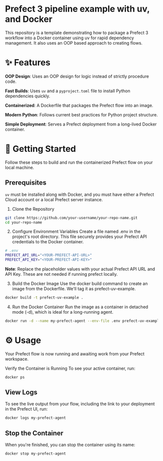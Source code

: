 # Prefect 3 pipeline example with uv, and Docker
This repository is a template demonstrating how to package a Prefect 3 workflow into a Docker container using uv for rapid dependency management. It also uses an OOP based approach to creating flows.

# ✨ Features
**OOP Design**: Uses an OOP design for logic instead of strictly procedure code.

**Fast Builds**: Uses `uv` and a `pyproject.toml` file to install Python dependencies quickly.

**Containerized**: A Dockerfile that packages the Prefect flow into an image.

**Modern Python**: Follows current best practices for Python project structure.

**Simple Deployment**: Serves a Prefect deployment from a long-lived Docker container.

# 🚀 Getting Started
Follow these steps to build and run the containerized Prefect flow on your local machine.

## Prerequisites
`uv` must be installed along with Docker, and you must have either a Prefect Cloud account or a local Prefect server instance.

1. Clone the Repository
```bash
git clone https://github.com/your-username/your-repo-name.git
cd your-repo-name
```
2. Configure Environment Variables
Create a file named .env in the project's root directory. This file securely provides your Prefect API credentials to the Docker container.

```bash
# .env
PREFECT_API_URL="<YOUR-PREFECT-API-URL>"
PREFECT_API_KEY="<YOUR-PREFECT-API-KEY>"
```
**Note**: Replace the placeholder values with your actual Prefect API URL and API Key. These are not needed if running prefect locally.

3. Build the Docker Image
Use the docker build command to create an image from the Dockerfile. We'll tag it as prefect-uv-example.

```bash
docker build -t prefect-uv-example .
```
4. Run the Docker Container
Run the image as a container in detached mode (-d), which is ideal for a long-running agent.

```bash
docker run -d --name my-prefect-agent --env-file .env prefect-uv-example
```

# ⚙️ Usage
Your Prefect flow is now running and awaiting work from your Prefect workspace.

Verify the Container is Running
To see your active container, run:

```bash
docker ps
```

## View Logs
To see the live output from your flow, including the link to your deployment in the Prefect UI, run:

```bash
docker logs my-prefect-agent
```

## Stop the Container
When you're finished, you can stop the container using its name:

```bash
docker stop my-prefect-agent
```